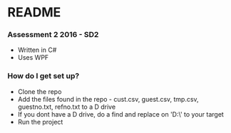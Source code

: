 # README #


### Assessment 2 2016 - SD2 ###

* Written in C#
* Uses WPF

### How do I get set up? ###

* Clone the repo
* Add the files found in the repo - cust.csv, guest.csv, tmp.csv, guestno.txt, refno.txt to a D drive
* If you dont have a D drive, do a find and replace on 'D:\\' to your target
* Run the project
